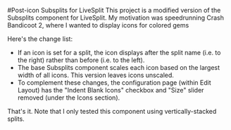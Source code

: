 #Post-icon Subsplits for LiveSplit
This project is a modified version of the Subsplits component for LiveSplit. My motivation was speedrunning Crash Bandicoot 2, where I wanted to display icons for colored gems

Here's the change list:

- If an icon is set for a split, the icon displays after the split name (i.e. to the right) rather than before (i.e. to the left).
- The base Subsplits component scales each icon based on the largest width of all icons. This version leaves icons unscaled.
- To complement these changes, the configuration page (within Edit Layout) has the "Indent Blank Icons" checkbox and "Size" slider removed (under the Icons section).

That's it. Note that I only tested this component using vertically-stacked splits.
